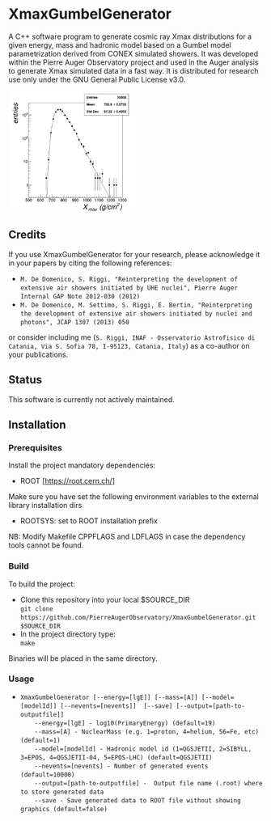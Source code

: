 # XmaxGumbelGenerator
A C++ software program to generate cosmic ray Xmax distributions for a given energy, mass and hadronic model based on a Gumbel model parametrization derived from CONEX simulated showers. It was developed within the Pierre Auger Observatory project and used in the Auger analysis to generate Xmax simulated data in a fast way.
It is distributed for research use only under the GNU General Public License v3.0.

<p align="left">
  <img src="logo.png" alt="XmaxGumbelGenerator sample output"/>
</p>

## **Credits**
If you use XmaxGumbelGenerator for your research, please acknowledge it in your papers by citing the following references:

* `M. De Domenico, S. Riggi, "Reinterpreting the development of extensive air showers initiated by UHE nuclei", Pierre Auger Internal GAP Note 2012-030 (2012)`
* `M. De Domenico, M. Settimo, S. Riggi, E. Bertin, "Reinterpreting the development of extensive air showers initiated by nuclei and photons", JCAP 1307 (2013) 050`

or consider including me (`S. Riggi, INAF - Osservatorio Astrofisico di Catania, Via S. Sofia 78, I-95123, Catania, Italy`)
as a co-author on your publications.

## **Status**
This software is currently not actively maintained.

## **Installation**  

### **Prerequisites**
Install the project mandatory dependencies:  
* ROOT [https://root.cern.ch/]

Make sure you have set the following environment variables to the external library installation dirs 
* ROOTSYS: set to ROOT installation prefix

NB: Modify Makefile CPPFLAGS and LDFLAGS in case the dependency tools cannot be found.

### **Build**
To build the project:

* Clone this repository into your local $SOURCE_DIR    
  ```git clone https://github.com/PierreAugerObservatory/XmaxGumbelGenerator.git $SOURCE_DIR```    
* In the project directory type:    
  ```make```  

Binaries will be placed in the same directory.

### **Usage**
* ```XmaxGumbelGenerator [--energy=[lgE]] [--mass=[A]] [--model=[modelId]] [--nevents=[nevents]]  [--save] [--output=[path-to-outputfile]]```    
&nbsp;&nbsp;&nbsp;&nbsp;&nbsp;&nbsp;&nbsp;```--energy=[lgE] - log10(PrimaryEnergy) (default=19)```     
&nbsp;&nbsp;&nbsp;&nbsp;&nbsp;&nbsp;&nbsp;```--mass=[A] - NuclearMass (e.g. 1=proton, 4=helium, 56=Fe, etc) (default=1)```   
&nbsp;&nbsp;&nbsp;&nbsp;&nbsp;&nbsp;&nbsp;```--model=[modelId] - Hadronic model id (1=QGSJETII, 2=SIBYLL, 3=EPOS, 4=QGSJETII-04, 5=EPOS-LHC) (default=QGSJETII)```     
&nbsp;&nbsp;&nbsp;&nbsp;&nbsp;&nbsp;&nbsp;```--nevents=[nevents] - Number of generated events (default=10000)```   
&nbsp;&nbsp;&nbsp;&nbsp;&nbsp;&nbsp;&nbsp;```--output=[path-to-outputfile] -  Output file name (.root) where to store generated data```       
&nbsp;&nbsp;&nbsp;&nbsp;&nbsp;&nbsp;&nbsp;```--save - Save generated data to ROOT file without showing graphics (default=false)```    
